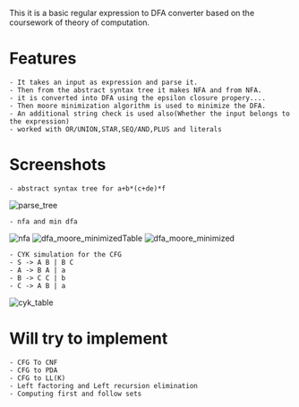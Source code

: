 This it is a basic regular expression to DFA converter based on the coursework of theory of computation.
# Features
```
- It takes an input as expression and parse it.
- Then from the abstract syntax tree it makes NFA and from NFA.
- it is converted into DFA using the epsilon closure propery....
- Then moore minimization algorithm is used to minimize the DFA.
- An additional string check is used also(Whether the input belongs to the expression)
- worked with OR/UNION,STAR,SEQ/AND,PLUS and literals
```
# Screenshots 
```
- abstract syntax tree for a+b*(c+de)*f
```
![parse_tree](https://github.com/user-attachments/assets/9b9c334c-b232-47f7-aafc-0fedce4560c1)
```
- nfa and min dfa
```
![nfa](https://github.com/user-attachments/assets/7079e41f-bd83-4aea-96c7-7ccbe1e022ad)
![dfa_moore_minimizedTable](https://github.com/Superb-Man/TOC-Solver/assets/104999005/fa69ec28-4a37-4003-b11d-fdac50c6e1e9)
![dfa_moore_minimized](https://github.com/Superb-Man/TOC-Solver/assets/104999005/41afb480-46b1-4611-a332-8c00197e0016)

```
- CYK simulation for the CFG
- S -> A B | B C
- A -> B A | a
- B -> C C | b
- C -> A B | a
```
![cyk_table](https://github.com/Superb-Man/TOC-Solver/assets/104999005/7d0666ad-9aea-4959-b7e5-0fc6f4331df8)

# Will try to implement 
```
- CFG To CNF
- CFG to PDA
- CFG to LL(K)
- Left factoring and Left recursion elimination
- Computing first and follow sets
```
